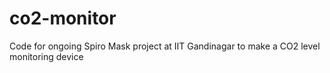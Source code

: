 # co2-monitor
Code for ongoing Spiro Mask project at IIT Gandinagar to make a CO2 level monitoring device

